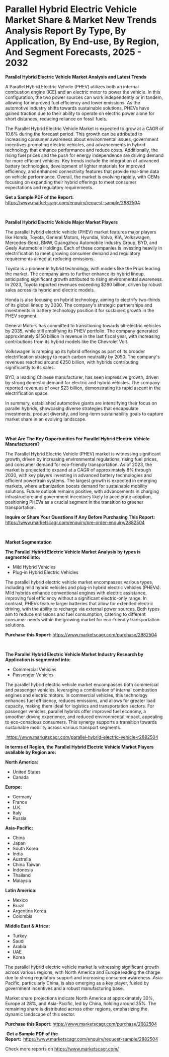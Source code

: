 <p><h1>Parallel Hybrid Electric Vehicle Market Share & Market New Trends Analysis Report By Type, By Application, By End-use, By Region, And Segment Forecasts, 2025 - 2032</h1></p><p><strong>Parallel Hybrid Electric Vehicle Market Analysis and Latest Trends</strong></p>
<p><p>A Parallel Hybrid Electric Vehicle (PHEV) utilizes both an internal combustion engine (ICE) and an electric motor to power the vehicle. In this configuration, the two power sources can work independently or in tandem, allowing for improved fuel efficiency and lower emissions. As the automotive industry shifts towards sustainable solutions, PHEVs have gained traction due to their ability to operate on electric power alone for short distances, reducing reliance on fossil fuels.</p><p>The Parallel Hybrid Electric Vehicle Market is expected to grow at a CAGR of 10.6% during the forecast period. This growth can be attributed to increasing consumer awareness about environmental issues, government incentives promoting electric vehicles, and advancements in hybrid technology that enhance performance and reduce costs. Additionally, the rising fuel prices and the push for energy independence are driving demand for more efficient vehicles. Key trends include the integration of advanced battery technologies, development of lighter materials for improved efficiency, and enhanced connectivity features that provide real-time data on vehicle performance. Overall, the market is evolving rapidly, with OEMs focusing on expanding their hybrid offerings to meet consumer expectations and regulatory requirements.</p></p>
<p><strong>Get a Sample PDF of the Report:&nbsp;</strong> <a href="https://www.marketscagr.com/enquiry/request-sample/2882504?utm_campaign=2946&utm_medium=2&utm_source=Github&utm_content=ia&utm_term=13032025&utm_id=parallel-hybrid-electric-vehicle">https://www.marketscagr.com/enquiry/request-sample/2882504</a></p>
<p>&nbsp;</p>
<p><strong>Parallel Hybrid Electric Vehicle Major Market Players</strong></p>
<p><p>The parallel hybrid electric vehicle (PHEV) market features major players like Honda, Toyota, General Motors, Hyundai, Volvo, KIA, Volkswagen, Mercedes-Benz, BMW, Guangzhou Automobile Industry Group, BYD, and Geely Automobile Holdings. Each of these companies is investing heavily in electrification to meet growing consumer demand and regulatory requirements aimed at reducing emissions.</p><p>Toyota is a pioneer in hybrid technology, with models like the Prius leading the market. The company aims to further enhance its hybrid lineup, anticipating significant growth attributed to rising environmental awareness. In 2023, Toyota reported revenues exceeding $280 billion, driven by robust sales across its hybrid and electric models.</p><p>Honda is also focusing on hybrid technology, aiming to electrify two-thirds of its global lineup by 2030. The company's strategic partnerships and investments in battery technology position it for sustained growth in the PHEV segment.</p><p>General Motors has committed to transitioning towards all-electric vehicles by 2035, while still amplifying its PHEV portfolio. The company generated approximately $150 billion in revenue in the last fiscal year, with increasing contributions from its hybrid models like the Chevrolet Volt.</p><p>Volkswagen is ramping up its hybrid offerings as part of its broader electrification strategy to reach carbon neutrality by 2050. The company's revenues reached around €250 billion, with hybrids contributing significantly to its sales.</p><p>BYD, a leading Chinese manufacturer, has seen impressive growth, driven by strong domestic demand for electric and hybrid vehicles. The company reported revenues of over $23 billion, demonstrating its rapid ascent in the electrification space.</p><p>In summary, established automotive giants are intensifying their focus on parallel hybrids, showcasing diverse strategies that encapsulate investments, product diversity, and long-term sustainability goals to capture market share in an evolving landscape.</p></p>
<p>&nbsp;</p>
<p><strong>What Are The Key Opportunities For Parallel Hybrid Electric Vehicle Manufacturers?</strong></p>
<p><p>The Parallel Hybrid Electric Vehicle (PHEV) market is witnessing significant growth, driven by increasing environmental regulations, rising fuel prices, and consumer demand for eco-friendly transportation. As of 2023, the market is projected to expand at a CAGR of approximately 8% through 2030, with key players investing in advanced battery technologies and efficient powertrain systems. The largest growth is expected in emerging markets, where urbanization boosts demand for sustainable mobility solutions. Future outlook remains positive, with advancements in charging infrastructure and government incentives likely to accelerate adoption, positioning PHEVs as a crucial segment in the transition to greener transportation.</p></p>
<p><strong>Inquire or Share Your Questions If Any Before Purchasing This Report:</strong> <a href="https://www.marketscagr.com/enquiry/pre-order-enquiry/2882504?utm_campaign=2946&utm_medium=2&utm_source=Github&utm_content=ia&utm_term=13032025&utm_id=parallel-hybrid-electric-vehicle">https://www.marketscagr.com/enquiry/pre-order-enquiry/2882504</a></p>
<p>&nbsp;</p>
<p><strong>Market Segmentation</strong></p>
<p><strong>The Parallel Hybrid Electric Vehicle Market Analysis by types is segmented into:</strong></p>
<p><ul><li>Mild Hybrid Vehicles</li><li>Plug-in Hybrid Electric Vehicles</li></ul></p>
<p><p>The parallel hybrid electric vehicle market encompasses various types, including mild hybrid vehicles and plug-in hybrid electric vehicles (PHEVs). Mild hybrids enhance conventional engines with electric assistance, improving fuel efficiency without a significant electric-only range. In contrast, PHEVs feature larger batteries that allow for extended electric driving, with the ability to recharge via external power sources. Both types aim to reduce emissions and fuel consumption, catering to different consumer needs within the growing market for eco-friendly transportation solutions.</p></p>
<p><strong>Purchase this Report:&nbsp;</strong><a href="https://www.marketscagr.com/purchase/2882504?utm_campaign=2946&utm_medium=2&utm_source=Github&utm_content=ia&utm_term=13032025&utm_id=parallel-hybrid-electric-vehicle">https://www.marketscagr.com/purchase/2882504</a></p>
<p>&nbsp;</p>
<p><strong>The Parallel Hybrid Electric Vehicle Market Industry Research by Application is segmented into:</strong></p>
<p><ul><li>Commercial Vehicles</li><li>Passenger Vehicles</li></ul></p>
<p><p>The parallel hybrid electric vehicle market encompasses both commercial and passenger vehicles, leveraging a combination of internal combustion engines and electric motors. In commercial vehicles, this technology enhances fuel efficiency, reduces emissions, and allows for greater load capacity, making them ideal for logistics and transportation sectors. For passenger vehicles, parallel hybrids offer improved fuel economy, a smoother driving experience, and reduced environmental impact, appealing to eco-conscious consumers. This synergy supports a transition towards sustainable mobility across various transport segments.</p></p>
<p><a href="https://www.marketscagr.com/parallel-hybrid-electric-vehicle-r2882504?utm_campaign=2946&utm_medium=2&utm_source=Github&utm_content=ia&utm_term=13032025&utm_id=parallel-hybrid-electric-vehicle">&nbsp;https://www.marketscagr.com/parallel-hybrid-electric-vehicle-r2882504</a></p>
<p><strong>In terms of Region, the Parallel Hybrid Electric Vehicle Market Players available by Region are:</strong></p>
<p>
    <p> <strong> North America: </strong>
        <ul>
            <li>United States</li>
            <li>Canada</li>
        </ul>
        </p> 
    <p> <strong> Europe: </strong>
        <ul>
            <li>Germany</li>
            <li>France</li>
            <li>U.K.</li>
            <li>Italy</li>
            <li>Russia</li>
        </ul>
        </p> 
    <p> <strong> Asia-Pacific: </strong>
        <ul>
            <li>China</li>
            <li>Japan</li>
            <li>South Korea</li>
            <li>India</li>
            <li>Australia</li>
            <li>China Taiwan</li>
            <li>Indonesia</li>
            <li>Thailand</li>
            <li>Malaysia</li>
        </ul>
        </p> 
    <p> <strong> Latin America: </strong>
        <ul>
            <li>Mexico</li>
            <li>Brazil</li>
            <li>Argentina Korea</li>
            <li>Colombia</li>
        </ul>
        </p> 
    <p> <strong> Middle East & Africa: </strong>
        <ul>
            <li>Turkey</li>
            <li>Saudi</li>
            <li>Arabia</li>
            <li>UAE</li>
            <li>Korea</li>
        </ul>
    </p>
    </p>
<p><p>The parallel hybrid electric vehicle market is witnessing significant growth across various regions, with North America and Europe leading the charge due to strong regulatory support and increasing consumer awareness. Asia-Pacific, particularly China, is also emerging as a key player, fueled by government incentives and a robust manufacturing base. </p><p>Market share projections indicate North America at approximately 30%, Europe at 28%, and Asia-Pacific, led by China, holding around 35%. The remaining share is distributed across other regions, emphasizing the dynamic landscape of this sector.</p></p>
<p><strong>Purchase this Report: </strong><a href="https://www.marketscagr.com/purchase/2882504?utm_campaign=2946&utm_medium=2&utm_source=Github&utm_content=ia&utm_term=13032025&utm_id=parallel-hybrid-electric-vehicle">https://www.marketscagr.com/purchase/2882504</a></p>
<p>&nbsp;<strong>Get a Sample PDF of the Report:&nbsp;&nbsp;</strong><a href="https://www.marketscagr.com/enquiry/request-sample/2882504?utm_campaign=2946&utm_medium=2&utm_source=Github&utm_content=ia&utm_term=13032025&utm_id=parallel-hybrid-electric-vehicle">https://www.marketscagr.com/enquiry/request-sample/2882504</a></p>
<p><strong></strong></p>
<p>Check more reports on <a href="https://www.marketscagr.com/?utm_campaign=2946&utm_medium=2&utm_source=Github&utm_content=ia&utm_term=13032025&utm_id=parallel-hybrid-electric-vehicle">https://www.marketscagr.com/</a></p>